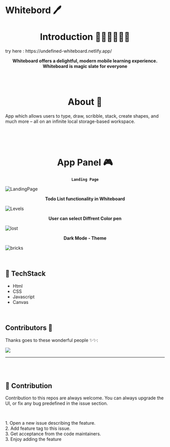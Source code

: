 # Whitebord 🖊

<h1 align="center">Introduction 👩🏻‍💻👨🏻‍💻 </h1>
try here : https://undefined-whiteboard.netlify.app/


<p align="center"> <strong>Whiteboard offers a delightful, modern mobile learning experience. Whiteboard is magic slate for everyone</strong></p>

<br>
<br>

<h1 align="center">About 🧠 </h1>

<p> App which allows users to type, draw, scribble, stack, create shapes, and much more – all on an infinite local storage-based workspace.</p>
<br>
<p></p>
<br>



<h1 align="center">App Panel 🎮 </h1>


<p align="center"><strong ><code>Landing Page</code></strong></p>

![LandingPage](https://cdn.discordapp.com/attachments/856129069674397726/861648049302274098/unknown.png)


<p align="center"><strong>Todo List functionality in Whiteboard</strong></p>

![Levels](https://cdn.discordapp.com/attachments/856129069674397726/861648793937772565/unknown.png)

<p align="center"><strong>User can select Diffrent Color pen</strong></p>

![lost](https://cdn.discordapp.com/attachments/856129069674397726/861649053578166312/unknown.png)

<p align="center"><strong>Dark Mode - Theme</strong></p>

![bricks](https://cdn.discordapp.com/attachments/856129069674397726/861649420179996742/unknown.png)

<br>

## 📌 TechStack

<ul>
    <li>Html</li>
    <li>CSS </li>
    <li>Javascript </li>
    <li>Canvas </li>
</ul>

<br>

## Contributors 🌟

Thanks goes to these wonderful people ✨✨:

<a href="https://github.com/techakhil-me/whiteboard/graphs/contributors">
  <img src="https://contrib.rocks/image?repo=techakhil-me/whiteboard" />
</a>

<hr>
<br>
<br>


## 📌 Contribution

<p> 
Contribution to this repos are always welcome. You can always upgrade the UI, or fix any bug predefined in the issue section.
</p>
<br>
<p>
    1. Open a new issue describing the feature.<br>
    2. Add feature tag to this issue.<br>
    3. Get acceptance from the code maintainers.<br>
    3. Enjoy adding the feature<br>
</p>